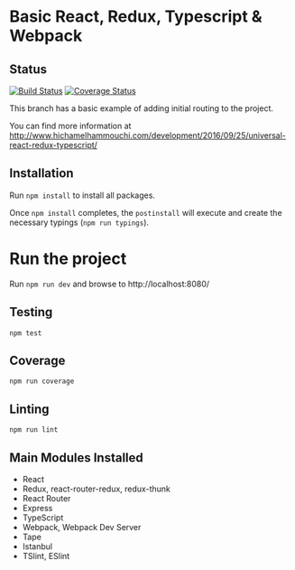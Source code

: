 # Basic React, Redux, Typescript & Webpack

## Status

[![Build Status](https://travis-ci.org/melxx001/redux-starter.svg?branch=6-make-universal)](https://travis-ci.org/melxx001/redux-starter) [![Coverage Status](https://coveralls.io/repos/github/melxx001/redux-starter/badge.svg?branch=6-make-universal)](https://coveralls.io/github/melxx001/redux-starter?branch=6-make-universal)

This branch has a basic example of adding initial routing to the project.

You can find more information at http://www.hichamelhammouchi.com/development/2016/09/25/universal-react-redux-typescript/

## Installation

Run `npm install` to install all packages.

Once `npm install` completes, the `postinstall` will execute and create the necessary typings (`npm run typings`).

# Run the project

Run `npm run dev` and browse to http://localhost:8080/

## Testing

`npm test`

## Coverage

`npm run coverage`

## Linting

`npm run lint`

## Main Modules Installed

- React
- Redux, react-router-redux, redux-thunk
- React Router
- Express
- TypeScript
- Webpack, Webpack Dev Server
- Tape
- Istanbul
- TSlint, ESlint



